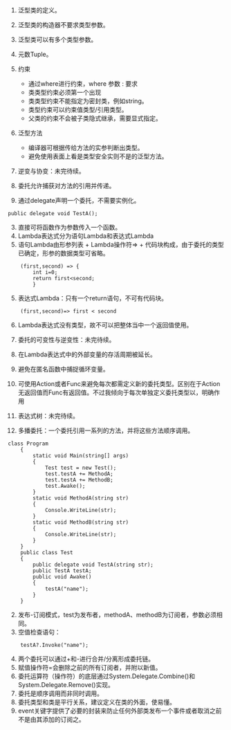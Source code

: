 1. 泛型类的定义。
2. 泛型类的构造器不要求类型参数。
3. 泛型类可以有多个类型参数。
4. 元数Tuple。
5. 约束
    + 通过where进行约束，where 参数 : 要求
    + 类类型约束必须第一个出现
    + 类类型约束不能指定为密封类，例如string。
    + 类型约束可以约束值类型/引用类型。
    + 父类的约束不会被子类隐式继承，需要显式指定。
6. 泛型方法
    + 编译器可根据传给方法的实参判断出类型。
    + 避免使用表面上看是类型安全实则不是的泛型方法。
7. 逆变与协变：未完待续。

1. 委托允许捕获对方法的引用并传递。
2. 通过delegate声明一个委托，不需要实例化。
```
public delegate void TestA();
```
3. 直接可将函数作为参数传入一个函数。
3. Lambda表达式分为语句Lambda和表达式Lambda
4. 语句Lambda由形参列表 + Lambda操作符=> + 代码块构成，由于委托的类型已确定，形参的数据类型可省略。
~~~
    (first,second) => {
        int i=0;
        return first<second;
        }
~~~
5. 表达式Lambda：只有一个return语句，不可有代码块。
~~~
    (first,second)=> first < second
~~~
6. Lambda表达式没有类型，故不可以把整体当中一个返回值使用。
7. 委托的可变性与逆变性：未完待续。
8. 在Lambda表达式中的外部变量的存活周期被延长。
9. 避免在匿名函数中捕捉循环变量。
10. 可使用Action<T>或者Func<T>来避免每次都需定义新的委托类型。区别在于Action无返回值而Func有返回值。不过我倾向于每次单独定义委托类型以，明确作用
10. 表达式树：未完待续。

1. 多播委托：一个委托引用一系列的方法，并将这些方法顺序调用。
```
class Program
    {
        static void Main(string[] args)
        {
            Test test = new Test();
            test.testA += MethodA;
            test.testA += MethodB;
            test.Awake();
        }
        static void MethodA(string str)
        {
            Console.WriteLine(str);
        }
        static void MethodB(string str)
        {
            Console.WriteLine(str);
        }
    }
    public class Test
    {
        public delegate void TestA(string str);
        public TestA testA;
        public void Awake()
        {
            testA("name");
        }
    }
```
2. 发布-订阅模式，test为发布者，methodA、methodB为订阅者，参数必须相同。
3. 空值检查语句：
```
    testA?.Invoke("name");
```
4. 两个委托可以通过+和-进行合并/分离形成委托链。
5. 赋值操作符=会删除之前的所有订阅者，并附以新值。
6. 委托运算符（操作符）的底层通过System.Delegate.Combine()和System.Delegate.Remove()实现。
7. 委托是顺序调用而非同时调用。
8. 委托类型和类是平行关系，建议定义在类的外面，使易懂。
8. event关键字提供了必要的封装来防止任何外部类发布一个事件或者取消之前不是由其添加的订阅之。